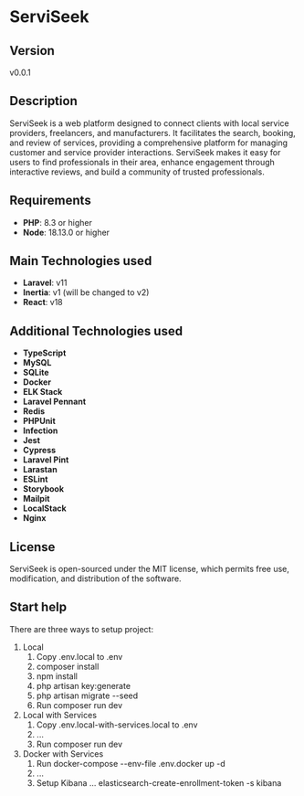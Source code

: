 # ServiSeek

## Version

v0.0.1

## Description

ServiSeek is a web platform designed to connect clients with local service providers, freelancers, and manufacturers. It facilitates the search, booking, and review of services, providing a comprehensive platform for managing customer and service provider interactions. ServiSeek makes it easy for users to find professionals in their area, enhance engagement through interactive reviews, and build a community of trusted professionals.

## Requirements

-   **PHP**: 8.3 or higher
-   **Node**: 18.13.0 or higher

## Main Technologies used

-   **Laravel**: v11
-   **Inertia**: v1 (will be changed to v2)
-   **React**: v18

## Additional Technologies used

-   **TypeScript**
-   **MySQL**
-   **SQLite**
-   **Docker**
-   **ELK Stack**
-   **Laravel Pennant**
-   **Redis**
-   **PHPUnit**
-   **Infection**
-   **Jest**
-   **Cypress**
-   **Laravel Pint**
-   **Larastan**
-   **ESLint**
-   **Storybook**
-   **Mailpit**
-   **LocalStack**
-   **Nginx**

## License

ServiSeek is open-sourced under the MIT license, which permits free use, modification, and distribution of the software.

## Start help

There are three ways to setup project:

1. Local
    1. Copy .env.local to .env
    2. composer install
    3. npm install
    4. php artisan key:generate
    5. php artisan migrate --seed
    6. Run composer run dev
2. Local with Services
    1. Copy .env.local-with-services.local to .env
    2. ...
    3. Run composer run dev
3. Docker with Services
    1. Run docker-compose --env-file .env.docker up -d
    2. ...
    3. Setup Kibana ... elasticsearch-create-enrollment-token -s kibana
